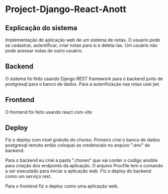 # Project-Django-React-Anott

## Explicação do sistema

Implementação de aplicação web de um sistema de notas. O usuario pode se cadastrar, autentificar, criar notas para si e deleta-las. Um usuário não pode acessar notas de outro usuário.

## Backend

O sistema foi feito usando Django REST framework para o backend junto de postgresql para o banco de dados. Para a autenficiação nas rotas usei jwt.

## Frontend

O frontend foi feito usando react com vite

## Deploy

Fiz o deploy com nível gratuito do choreo. Primeiro criei o banco de dados postgresql remoto então coloquei as credenciais no arquivo ".env" do backend.

Para o backend eu criei a pasta ".choreo" que vai conter o codigo ansible para criação dos endpoints da aplicação. O arquivo Procfile tem o comando a ser executado para iniciar a aplicação web. Fiz o deploy do backend como um serviço rest.

Para o frontend fiz o deploy como uma aplicação web.